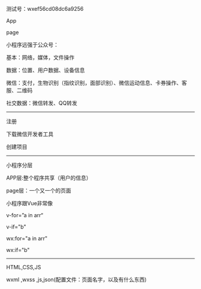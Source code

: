 测试号：wxef56cd08dc6a9256

App

page

小程序远强于公众号：

基本：网络，媒体，文件操作

数据：位置、用户数据、设备信息

微信：支付，生物识别（指纹识别，面部识别）、微信运动信息、卡券操作、客服、二维码

社交数据：微信转发、QQ转发

-------------------

注册

下载微信开发者工具

创建项目

-------------------



小程序分层

APP层:整个程序共享（用户的信息）

page层：一个又一个的页面



小程序跟Vue非常像

v-for=”a in arr“

v-if="b"

wx:for="a in arr"

wx:if="b"

-----

HTML,CSS,JS

wxml ,wxss ,js,json(配置文件：页面名字，以及有什么东西)